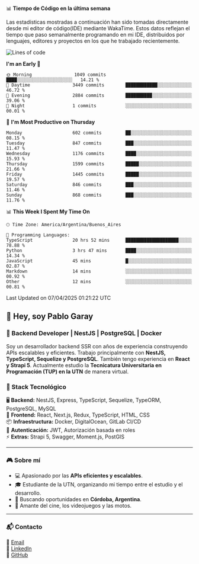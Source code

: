 📊 **Tiempo de Código en la última semana**

Las estadísticas mostradas a continuación han sido tomadas directamente desde mi editor de código(IDE) mediante WakaTime. Estos datos reflejan el tiempo que paso semanalmente programando en mi IDE, distribuidos por lenguajes, editores y proyectos en los que he trabajado recientemente.

<!--START_SECTION:waka-->
![Lines of code](https://img.shields.io/badge/From%20Hello%20World%20I%27ve%20Written-9.8%20million%20lines%20of%20code-blue)

**I'm an Early 🐤** 

```text
🌞 Morning                1049 commits        ████░░░░░░░░░░░░░░░░░░░░░   14.21 % 
🌆 Daytime                3449 commits        ████████████░░░░░░░░░░░░░   46.72 % 
🌃 Evening                2884 commits        ██████████░░░░░░░░░░░░░░░   39.06 % 
🌙 Night                  1 commits           ░░░░░░░░░░░░░░░░░░░░░░░░░   00.01 % 
```
📅 **I'm Most Productive on Thursday** 

```text
Monday                   602 commits         ██░░░░░░░░░░░░░░░░░░░░░░░   08.15 % 
Tuesday                  847 commits         ███░░░░░░░░░░░░░░░░░░░░░░   11.47 % 
Wednesday                1176 commits        ████░░░░░░░░░░░░░░░░░░░░░   15.93 % 
Thursday                 1599 commits        █████░░░░░░░░░░░░░░░░░░░░   21.66 % 
Friday                   1445 commits        █████░░░░░░░░░░░░░░░░░░░░   19.57 % 
Saturday                 846 commits         ███░░░░░░░░░░░░░░░░░░░░░░   11.46 % 
Sunday                   868 commits         ███░░░░░░░░░░░░░░░░░░░░░░   11.76 % 
```


📊 **This Week I Spent My Time On** 

```text
🕑︎ Time Zone: America/Argentina/Buenos_Aires

💬 Programming Languages: 
TypeScript               20 hrs 52 mins      ████████████████████░░░░░   78.88 % 
Python                   3 hrs 47 mins       ████░░░░░░░░░░░░░░░░░░░░░   14.34 % 
JavaScript               45 mins             █░░░░░░░░░░░░░░░░░░░░░░░░   02.87 % 
Markdown                 14 mins             ░░░░░░░░░░░░░░░░░░░░░░░░░   00.92 % 
Other                    12 mins             ░░░░░░░░░░░░░░░░░░░░░░░░░   00.81 % 
```


 Last Updated on 07/04/2025 01:21:22 UTC
<!--END_SECTION:waka-->

## 👾 Hey, soy Pablo Garay  
### 🚀 Backend Developer | NestJS | PostgreSQL | Docker

Soy un desarrollador backend SSR con años de experiencia construyendo APIs escalables y eficientes. Trabajo principalmente con **NestJS, TypeScript, Sequelize y PostgreSQL**. También tengo experiencia en **React y Strapi 5**. Actualmente estudio la **Tecnicatura Universitaria en Programación (TUP) en la UTN** de manera virtual.  

### 💾 Stack Tecnológico

🖥 **Backend:** NestJS, Express, TypeScript, Sequelize, TypeORM, PostgreSQL, MySQL  
🎨 **Frontend:** React, Next.js, Redux, TypeScript, HTML, CSS  
📦 **Infraestructura:** Docker, DigitalOcean, GitLab CI/CD  
🔐 **Autenticación:** JWT, Autorización basada en roles  
⚡ **Extras:** Strapi 5, Swagger, Moment.js, PostGIS  

---

### 🎮 Sobre mí

- 💻 Apasionado por las **APIs eficientes y escalables**.  
- 🎓 Estudiante de la UTN, organizando mi tiempo entre el estudio y el desarrollo.  
- 📍 Buscando oportunidades en **Córdoba, Argentina**.  
- 🎥 Amante del cine, los videojuegos y las motos.  

---

### 📬 Contacto
📧 [Email](mailto:pablo.garay.dev@gmail.com)  
🔗 [LinkedIn](https://www.linkedin.com/in/pablo-garay-dev/)  
🐙 [GitHub](https://github.com/814942)  
